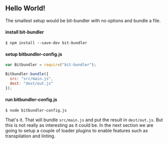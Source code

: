 ## Hello World!

The smallest setup would be bit-bundler with no options and bundle a file.

#### install bit-bundler

```
$ npm install --save-dev bit-bundler
```

#### setup bitbundler-config.js

``` javascript
var Bitbundler = require("bit-bundler");

Bitbundler.bundle({
  src: "src/main.js",
  dest: "dest/out.js"
});
```

#### run bitbundler-config.js

```
$ node bitbundler-config.js
```

That's it. That will bundle `src/main.js` and put the result in `dest/out.js`. But this is not really as interesting as it could be. In the next section we are going to setup a couple of loader plugins to enable features such as transpilation and linting.
